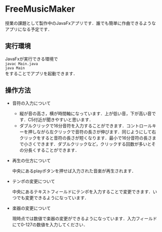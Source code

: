 # FreeMusicMaker

授業の課題として製作中のJavaFxアプリです．誰でも簡単に作曲できるようなアプリになる予定です．

## 実行環境

JavaFxが実行できる環境で  
```javac Main.java```  
```java Main```  
をすることでアプリを起動できます．

## 操作方法

* 音符の入力について
  * 縦が音の高さ，横が時間軸になっています．上が低い音，下が高い音です．C5付近が聞きやすいと思います．
  * ダブルクリックで16分音符を入力することができます．コントロールキーを押しながら左クリックで音符の長さが伸びます．同じようにして右クリックをすると音符の長さが短くなります．最小で16分音符の長さまで小さくできます．ダブルクリックなど，クリックする回数が多いとその分長くすることができます．

* 再生の仕方について

   中央にあるplayボタンを押せば入力された音楽が再生されます．

* テンポの変更について

  中央にあるテキストフィールドにテンポを入力することで変更できます．いつでも変更できるようになっています．

* 楽器の変更について

  現時点では数値で楽器の変更ができるようになっています．入力フィールドにて0-127の数値を入力してください．
